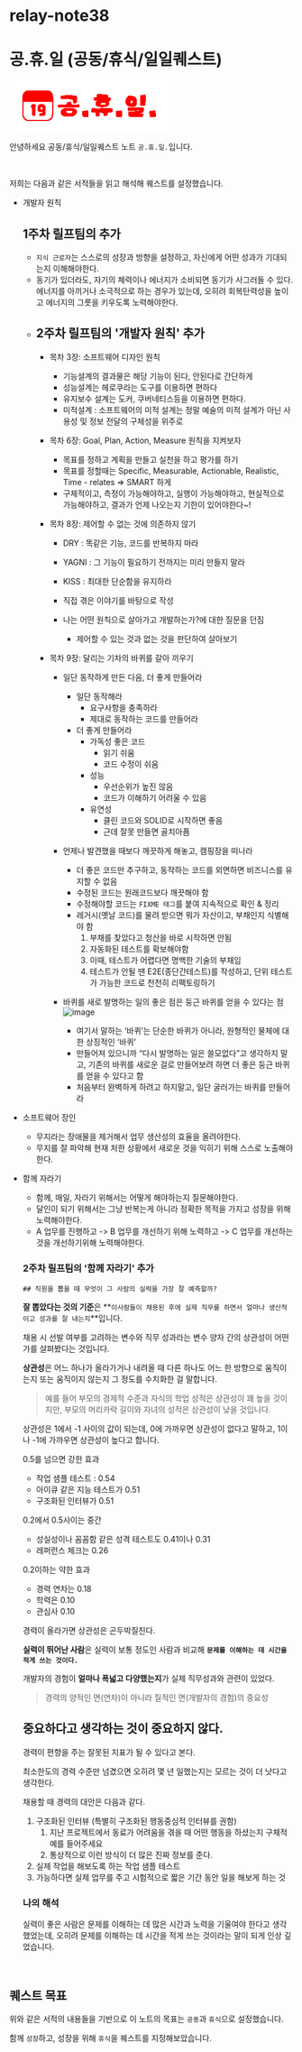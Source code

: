 # relay-note38

# 공.휴.일 (공동/휴식/일일퀘스트)
![img.png](img.png)

안녕하세요 공동/휴식/일일퀘스트 노트 `공.휴.일.`입니다.

<br>

저희는 다음과 같은 서적들을 읽고 해석해 퀘스트를 설정했습니다.

- 개발자 원칙
    ## 1주차 릴프팀의 추가
    - `지식 근로자`는 스스로의 성장과 방향을 설정하고, 자신에게 어떤 성과가 기대되는지 이해해야한다.
    - 동기가 있더라도, 자기의 체력이나 에너지가 소비되면 동기가 사그러들 수 있다.
      에너지를 아끼거나 소극적으로 하는 경우가 있는데, 오히려 회복탄력성을 높이고 에너지의 그릇을 키우도록 노력해야한다.
    - ## 2주차 릴프팀의 '개발자 원칙' 추가
        - 목차 3장: 소프트웨어 디자인 원칙
            - 기능설계의 결과물은 해당 기능이 된다, 안된다로 간단하게
            - 성능설계는 헤로쿠라는 도구를 이용하면 편하다
            - 유지보수 설계는 도커, 쿠버네티스등을 이용하면 편하다.
            - 미적설계 : 소프트웨어의 미적 설계는 정말 예술의 미적 설계가 아닌 사용성 및 정보 전달의 구체성을 위주로
      
        - 목차 6장: Goal, Plan, Action, Measure 원칙을 지켜보자
            - 목표를 정하고 계획을 만들고 실천을 하고 평가를 하기
            - 목표를 정할때는 Specific, Measurable, Actionable, Realistic, Time - relates => SMART 하게
            - 구체적이고, 측정이 가능해야하고, 실행이 가능해야하고, 현실적으로 가능해야하고, 결과가 언제 나오는지 기한이 있어야한다~!
      
        - 목차 8장: 제어할 수 없는 것에 의존하지 않기
            - DRY : 똑같은 기능, 코드를 반복하지 마라
            - YAGNI : 그 기능이 필요하기 전까지는 미리 만들지 말라
            - KISS : 최대한 단순함을 유지하라
            
            - 직접 겪은 이야기를 바탕으로 작성
            - 나는 어떤 원칙으로 살아가고 개발하는가?에 대한 질문을 던짐
                - 제어할 수 있는 것과 없는 것을 판단하여 살아보기
  
        - 목차 9장: 달리는 기차의 바퀴를 갈아 끼우기
            - 일단 동작하게 만든 다음, 더 좋게 만들어라
                - 일단 동작해라
                    - 요구사항을 충족하라
                    - 제대로 동작하는 코드를 만들어라
                - 더 좋게 만들어라
                    - 가독성 좋은 코드
                        - 읽기 쉬움
                        - 코드 수정이 쉬움
                    - 성능
                        - 우선순위가 높진 않음
                        - 코드가 이해하기 어려울 수 있음
                    - 유연성
                        - 클린 코드와 SOLID로 시작하면 좋음
                        - 근데 잘못 만들면 골치아픔
            - 언제나 발견했을 때보다 깨끗하게 해놓고, 캠핑장을 떠나라
                - 더 좋은 코드만 추구하고, 동작하는 코드를 외면하면 비즈니스를 유지할 수 없음
                - 수정된 코드는 원래코드보다 깨끗해야 함
                - 수정해야할 코드는 `FIXME 태그`를 붙여 지속적으로 확인 & 정리
                - 레거시(옛날 코드)를 물려 받으면 뭐가 자산이고, 부채인지 식별해야 함
                    1. 부채를 찾았다고 청산을 바로 시작하면 안됨
                    2. 자동화된 테스트를 확보해야함
                    3. 이때, 테스트가 어렵다면 명백한 기술의 부채임
                    4. 테스트가 안될 땐 E2E(종단간테스트)를 작성하고,
                    단위 테스트가 가능한 코드로 천천히 리팩토링하기
            - 바퀴를 새로 발명하는 일의 좋은 점은 둥근 바퀴를 얻을 수 있다는 점
              ![image](https://github.com/user-attachments/assets/9d9f359b-87a2-4807-8031-613d9eb9901b)

                - 여기서 말하는 ‘바퀴’는 단순한 바퀴가 아니라, 원형적인 물체에 대한 상징적인 ‘바퀴’
                - 만들어져 있으니까 “다시 발명하는 일은 쓸모없다”고 생각하지 말고, 기존의 바퀴를 새로운 걸로 만들어보려 하면 더 좋은 둥근 바퀴를 얻을 수 있다고 함
                - 처음부터 완벽하게 하려고 하지말고, 일단 굴러가는 바퀴를 만들어라

- 소프트웨어 장인

    - 무지라는 장애물을 제거해서 업무 생산성의 효율을 올려야한다.
    - 무지를 잘 파악해 현재 처한 상황에서 새로운 것을 익히기 위해 스스로 노출해야한다.


- 함께 자라기

    - 함께, 매일, 자라기 위해서는 어떻게 해야하는지 질문해야한다.
    - 달인이 되기 위해서는 그냥 반복는게 아니라 정확한 목적을 가지고 성장을 위해 노력해야한다.
    - A 업무를 진행하고 -> B 업무를 개선하기 위해 노력하고 -> C 업무를 개선하는것을 개선하기위해 노력해야한다.
    ### 2주차 릴프팀의 '함께 자라기' 추가
      ## 직원을 뽑을 때 무엇이 그 사람의 실력을 가장 잘 예측할까?
    
    **잘 뽑았다는 것의 기준**은 **`이사람들이 채용된 후에 실제 직무를 하면서 얼마나 생산적이고 성과를 잘 내는지`**입니다.
    
    채용 시 선발 여부를 고려하는 변수와 직무 성과라는 변수 양자 간의 상관성이 어떤가를 살펴봤다는 것입니다.
    
    **상관성**은 어느 하나가 올라가거나 내려올 때 다른 하나도 어느 한 방향으로 움직이는지 또는 움직이지 않는지 그 정도를 수치화한 걸 말합니다.
    
    > 예를 들어 부모의 경제적 수준과 자식의 학업 성적은 상관성이 꽤 높을 것이지만, 부모의 머리카락 길이와 자녀의 성적은 상관성이 낮을 것입니다.
    > 
    
    상관성은 1에서 -1 사이의 값이 되는데, 0에 가까우면 상관성이 없다고 말하고, 1이나 -1에 가까우면 상관성이 높다고 합니다. 
    
    0.5를 넘으면 강한 효과
    
    - 작업 샘플 테스트 : 0.54
    - 아이큐 같은 지능 테스트가 0.51
    - 구조화된 인터뷰가 0.51
    
    0.2에서 0.5사이는 중간
    
    - 성실성이나 꼼꼼함 같은 성격 테스트도 0.41이나 0.31
    - 레퍼런스 체크는 0.26
    
    0.2이하는 약한 효과
    
    - 경력 연차는 0.18
    - 학력은 0.10
    - 관심사 0.10
    
    경력이 올라가면 상관성은 곤두박질친다. 
    
    **실력이 뛰어난 사람**은 실력이 보통 정도인 사람과 비교해 **`문제를 이해하는 데 시간을 적게 쓰는 것이다.`**
    
    개발자의 경험이 **얼마나 폭넓고 다양했는지**가 실제 직무성과와 관련이 있었다. 
    
    > 경력의 양적인 면(연차)이 아니라 질적인 면(개발자의 경험)의 중요성
    > 
    
    ## 중요하다고 생각하는 것이 중요하지 않다.
    
    경력이 편향을 주는 잘못된 지표가 될 수 있다고 본다.
    
    최소한도의 경력 수준만 넘겼으면 오히려 몇 년 일했는지는 모르는 것이 더 낫다고 생각한다.
    
    채용할 때 경력의 대안은 다음과 같다.
    
    1. 구조화된 인터뷰 (특별히 구조화된 행동중심적 인터뷰를 권함)
        1. 지난 프로젝트에서 동료가 어려움을 겪을 때 어떤 행동을 하셨는지 구체적 예를 들어주세요
        2. 통상적으로 이런 방식이 더 많은 진짜 정보를 준다.
    2. 실제 작업을 해보도록 하는 작업 샘플 테스트
    3. 가능하다면 실제 업무를 주고 시험적으로 짧은 기간 동안 일을 해보게 하는 것
    
    ### 나의 해석
    
    실력이 좋은 사람은 문제를 이해하는 데 많은 시간과 노력을 기울여야 한다고 생각했었는데,
    오히려 문제를 이해하는 데 시간을 적게 쓰는 것이라는 말이 되게 인상 깊었습니다.
<br>

## 퀘스트 목표

위와 같은 서적의 내용들을 기반으로 이 노트의 목표는 `공동`과 `휴식`으로 설정했습니다.

함께 `성장`하고, 성장을 위해 `휴식`을 퀘스트를 지정해보았습니다.
